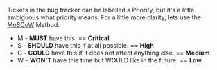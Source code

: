 Tickets in the bug tracker can be labelled a Priority, but it's a little ambiguous what priority means. For a little more clarity, lets use the [MoSCoW](http://en.wikipedia.org/wiki/MoSCoW_Method) Method.

  * M - **MUST** have this. == **Critical**
  * S - **SHOULD** have this if at all possible. == **High**
  * C - **COULD** have this if it does not affect anything else. == **Medium**
  * W - **WON'T** have this time but WOULD like in the future. == **Low**